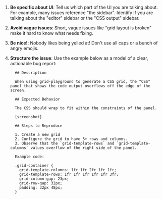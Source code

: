 1. **Be specific about UI**: Tell us which part of the UI you are talking about. For example, many issues reference "the sidebar". Identify if you are talking about the "editor" sidebar or the "CSS output" sidebar. 
2. **Avoid vague issues**: Short, vague issues like "grid layout is broken" make it hard to know what needs fixing. 
3. **Be nice!**: Nobody likes being yelled at! Don't use all caps or a bunch of angry emojis. 
4. **Structure the issue**: Use the example below as a model of a clear, actionable bug report:

    ```
      ## Description

      When using grid-playground to generate a CSS grid, the "CSS" panel that shows the code output overflows off the edge of the screen.

      ## Expected Behavior

      The CSS should wrap to fit within the constraints of the panel.

      [screenshot]

      ## Steps to Reproduce

      1. Create a new grid
      2. Configure the grid to have 5+ rows and columns.
      3. Observe that the `grid-template-rows` and `grid-template-columns` values overflow of the right side of the panel.

      Example code:
      
      .grid-container { 
        grid-template-columns: 1fr 1fr 2fr 1fr 1fr;
        grid-template-rows: 1fr 1fr 1fr 1fr 1fr 3fr;
        grid-column-gap: 23px;
        grid-row-gap: 32px;
        padding: 32px 48px; 
      }
      
```
